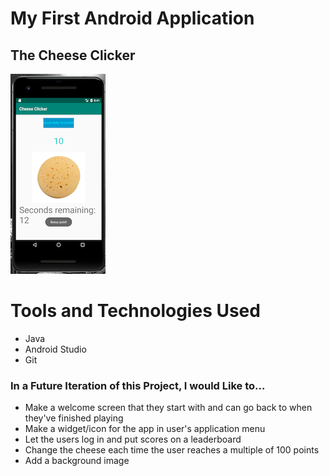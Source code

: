 # My First Android Application

## The Cheese Clicker 

![Screenshot of the app](./cheese_clicker_screenshot.png)


# Tools and Technologies Used
- Java
- Android Studio
- Git


### In a Future Iteration of this Project, I would Like to...
* Make a welcome screen that they start with and can go back to when they've finished playing
* Make a widget/icon for the app in user's application menu
* Let the users log in and put scores on a leaderboard
* Change the cheese each time the user reaches a multiple of 100 points
* Add a background image

